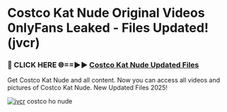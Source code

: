# Costco Kat Nude Original Videos 0nlyFans Leaked - Files Updated! (jvcr)

<h3>🔴 CLICK HERE 🌐==►► <a href="https://tinyurl.com/4mcuefdz" rel="nofollow">Costco Kat Nude Updated Files</a></h3>

Get Costco Kat Nude and all content. Now you can access all videos and pictures of Costco Kat Nude. New Updated Files 2025!

[![jvcr](https://i.imgur.com/StAQSOY.gif)](https://tinyurl.com/4mcuefdz)
costco ho nude
